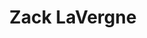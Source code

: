 ---
title: Zack LaVergne
organization: Facebook
country: USA
talk: "Using AI to Map the World with Facebook's RapiD editor"
permalink: /speakers/#zack-lavergne
---